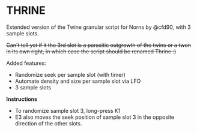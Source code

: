 # THRINE
Extended version of the Twine granular script for Norns by @cfd90, with 3 sample slots.

~~Can't tell yet if it the 3rd slot is a parasitic outgrowth of the twins or a twon in its own right, in which case the script should be renamed Thrine :)~~

Added features:

- Randomize seek per sample slot (with timer)
- Automate density and size per sample slot via LFO
- 3 sample slots

**Instructions**

- To randomize sample slot 3, long-press K1
- E3 also moves the seek position of sample slot 3 in the opposite direction of the other slots.
